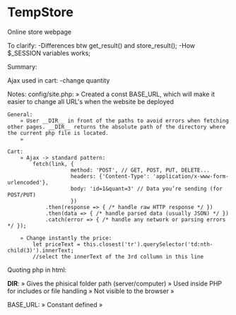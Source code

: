 # TempStore
Online store webpage

To clarify: 
-Differences btw get_result() and store_result();
-How $_SESSION variables works;

Summary:

Ajax used in cart:
    -change quantity

Notes:
    config/site.php:
        » Created a const BASE_URL, which will make it easier to change all URL's when the website be deployed

    General:
        » User __DIR__ in front of the paths to avoid errors when fetching other pages. __DIR__ returns the absolute path of the directory where the current php file is located.
        » 

    Cart:
        » Ajax -> standard pattern:
            fetch(link, {
                        method: 'POST', // GET, POST, PUT, DELETE...
                        headers: {'Content-Type': 'application/x-www-form-urlencoded'},
                        body: 'id=1&quant=3' // Data you’re sending (for POST/PUT)
                        })
                .then(response => { /* handle raw HTTP response */ })
                .then(data => { /* handle parsed data (usually JSON) */ })
                .catch(error => { /* handle any network or parsing errors */ });

        » Change instantly the price:
            let priceText = this.closest('tr').querySelector('td:nth-child(3)').innerText;
            //select the innerText of the 3rd collumn in this line










Quoting php in html:


__DIR__:
    » Gives the phisical folder path (server/computer)
    » Used inside PHP for includes or file handling
    » Not visible to the browser
    » <?php include __DIR__ . '/inludes/header.php'; ?>

BASE_URL:
    » Constant defined
    » <?php echo BASE_URL . '/assets/css/styles.css'; ?>
